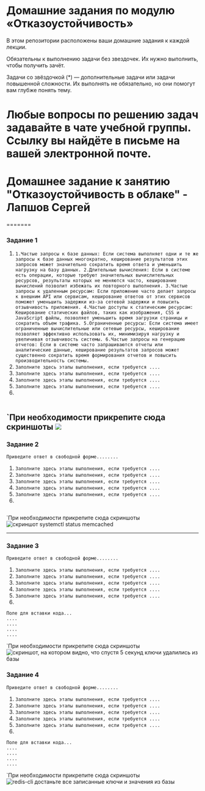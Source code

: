 
# Домашние задания по модулю  «Отказоустойчивость»

В этом репозитории расположены ваши домашние задания к каждой лекции. 

Обязательны к выполнению задачи без звездочек. Их нужно выполнить, чтобы получить зачёт.

Задачи со звёздочкой (*) — дополнительные задачи или задачи повышенной сложности. Их выполнять не обязательно, но они помогут вам глубже понять тему.

Любые вопросы по решению задач задавайте в чате учебной группы. Ссылку вы найдёте в письме на вашей электронной почте.
=======
# Домашнее задание к занятию "Отказоустойчивость в облаке" - Лапшов Сергей
=======
### Задание 1

1. `1.Частые запросы к базе данных: Если система выполняет одни и те же запросы к базе данных многократно, кеширование результатов этих запросов может значительно сократить время ответа и уменьшить нагрузку на базу данных.
    2.Длительные вычисления: Если в системе есть операции, которые требуют значительных вычислительных ресурсов, результаты которых не меняются часто, кеширование вычислений позволит избежать их повторного выполнения.
    3.Частые запросы к удаленным ресурсам: Если приложение часто делает запросы к внешним API или сервисам, кеширование ответов от этих сервисов поможет уменьшить задержки из-за сетевой задержки и повысить отзывчивость приложения.
    4.Частые доступы к статическим ресурсам: Кеширование статических файлов, таких как изображения, CSS и JavaScript файлы, позволяет уменьшить время загрузки страницы и сократить объем трафика.
    5.Ограниченные ресурсы: Если система имеет ограниченные вычислительные или сетевые ресурсы, кеширование позволяет эффективно использовать их, минимизируя нагрузку и увеличивая отзывчивость системы.
    6.Частые запросы на генерацию отчетов: Если в системе часто запрашиваются отчеты или аналитические данные, кеширование результатов запросов может существенно сократить время формирования отчетов и повысить производительность системы.`
2. `Заполните здесь этапы выполнения, если требуется ....`
3. `Заполните здесь этапы выполнения, если требуется ....`
4. `Заполните здесь этапы выполнения, если требуется ....`
5. `Заполните здесь этапы выполнения, если требуется ....`
6. 

```

```

`При необходимости прикрепитe сюда скриншоты
![ ]( )
---

### Задание 2

`Приведите ответ в свободной форме........`

1. `Заполните здесь этапы выполнения, если требуется ....`
2. `Заполните здесь этапы выполнения, если требуется ....`
3. `Заполните здесь этапы выполнения, если требуется ....`
4. `Заполните здесь этапы выполнения, если требуется ....`
5. `Заполните здесь этапы выполнения, если требуется ....`
6. 

```

```

`При необходимости прикрепитe сюда скриншоты
![скриншот systemctl status memcached](https://github.com/DavyRoy/sflt-homeworks_8-03/blob/main/Снимок%20экрана%20от%202024-03-21%2013-48-31.png)


---

### Задание 3

`Приведите ответ в свободной форме........`

1. `Заполните здесь этапы выполнения, если требуется ....`
2. `Заполните здесь этапы выполнения, если требуется ....`
3. `Заполните здесь этапы выполнения, если требуется ....`
4. `Заполните здесь этапы выполнения, если требуется ....`
5. `Заполните здесь этапы выполнения, если требуется ....`
6. 

```
Поле для вставки кода...
....
....
....
....
```

`При необходимости прикрепитe сюда скриншоты
![скриншот, на котором видно, что спустя 5 секунд ключи удалились из базы](https://github.com/DavyRoy/sflt-homeworks_8-03/blob/main/Снимок%20экрана%20от%202024-03-21%2014-16-31.png)

### Задание 4

`Приведите ответ в свободной форме........`

1. `Заполните здесь этапы выполнения, если требуется ....`
2. `Заполните здесь этапы выполнения, если требуется ....`
3. `Заполните здесь этапы выполнения, если требуется ....`
4. `Заполните здесь этапы выполнения, если требуется ....`
5. `Заполните здесь этапы выполнения, если требуется ....`
6. 

```
Поле для вставки кода...
....
....
....
....
```

`При необходимости прикрепитe сюда скриншоты
![redis-cli достаньте все записанные ключи и значения из базы](https://github.com/DavyRoy/sflt-homeworks_8-03/blob/main/Снимок%20экрана%20от%202024-03-21%2014-36-03.png)

